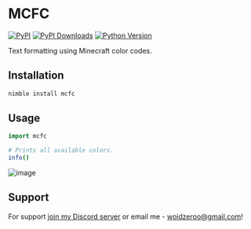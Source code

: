 # MCFC
[![PyPI](https://img.shields.io/pypi/v/mcfc)](https://pypi.org/project/mcfc)
[![PyPI Downloads](https://img.shields.io/pypi/dm/mcfc)](https://pypi.org/project/mcfc)
[![Python Version](https://img.shields.io/badge/python-3.x-white)](https://pypi.org/project/mcfc)

Text formatting using Minecraft color codes.

## Installation
```bash
nimble install mcfc
```

## Usage
```nim
import mcfc

# Prints all available colors.
info()
```

![image](https://cdn.discordapp.com/attachments/977210904217264160/1045298771975749642/image.png)

## Support
For support [join my Discord server](https://discord.gg/js5pDBSK) or email me - [woidzeroo@gmail.com](mailto://woidzeroo@gmail.com)!
